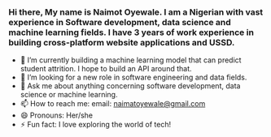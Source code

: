 ### Hi there, My name is Naimot Oyewale. I am a Nigerian with vast experience in Software development, data science and machine learning fields. I have 3 years of work experience in building cross-platform website applications and USSD.


- 🔭 I’m currently building a machine learning model that can predict student attrition. I hope to build an API around that.
- 🤔 I’m looking for a new role in software engineering and data fields.
- 💬 Ask me about anything concerning software development, data science or machine learning.
- 📫 How to reach me: email: naimatoyewale@gmail.com
- 😄 Pronouns: Her/she
- ⚡ Fun fact: I love exploring the world of tech!

